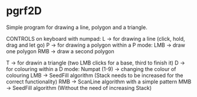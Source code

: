 # pgrf2D
Simple program for drawing a line, polygon and a triangle.

CONTROLS on keyboard with numpad:
L -> for drawing a line (click, hold, drag and let go)
P -> for drawing a polygon
  within a P mode:
    LMB -> draw one polygon
    RMB -> draw a second polygon
  
T -> for drawin a triangle (two LMB clicks for a base, third to finish it)
D -> for colouring
  within a D mode:
    Numpat (1-9) -> changing the colour of colouring
    LMB -> SeedFill algorithm (Stack needs to be increased for the correct functionality)
    RMB -> ScanLine algorithm with a simple pattern
    MMB -> SeedFill algorithm (Without the need of increasing Stack)
